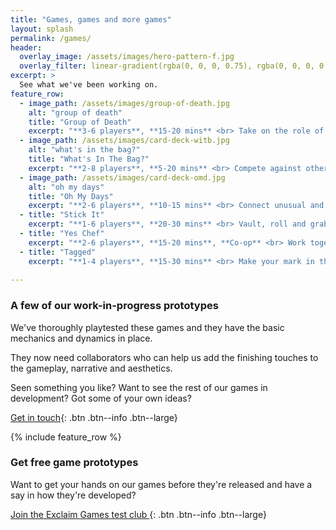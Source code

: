 ```yaml
---
title: "Games, games and more games"
layout: splash
permalink: /games/
header:
  overlay_image: /assets/images/hero-pattern-f.jpg
  overlay_filter: linear-gradient(rgba(0, 0, 0, 0.75), rgba(0, 0, 0, 0.5))
excerpt: >
  See what we've been working on.
feature_row:
  - image_path: /assets/images/group-of-death.jpg
    alt: "group of death"
    title: "Group of Death"
    excerpt: "**3-6 players**, **15-20 mins** <br> Take on the role of a greedy TV exec, fighting to fix a football tournament draw so you get to show the biggest games."
  - image_path: /assets/images/card-deck-witb.jpg
    alt: "what's in the bag?"
    title: "What's In The Bag?"
    excerpt: "**2-8 players**, **5-20 mins** <br> Compete against other caddies trying to put together the best set of golf clubs for the highest paying punters."
  - image_path: /assets/images/card-deck-omd.jpg
    alt: "oh my days"
    title: "Oh My Days"
    excerpt: "**2-6 players**, **10-15 mins** <br> Connect unusual and iconic moments from history in a strategic trick-taking game with a blackjack-style twist."
  - title: "Stick It"
    excerpt: "**1-6 players**, **20-30 mins** <br> Vault, roll and grab your way around a city, taking on gravity-defying parkour challenges to become the ultimate street athlete."
  - title: "Yes Chef"
    excerpt: "**2-6 players**, **15-20 mins**, **Co-op** <br> Work together to deliver meals through the cooking line and onto tables before the diners get restless."
  - title: "Tagged"
    excerpt: "**1-4 players**, **15-30 mins** <br> Make your mark in the graffiti world, developing your style and technique while avoiding the authorities."
    
---
```


### A few of our work-in-progress prototypes

We've thoroughly playtested these games and they have the basic mechanics and dynamics in place.

They now need collaborators who can help us add the finishing touches to the gameplay, narrative and aesthetics. 

Seen something you like? Want to see the rest of our games in development? Got some of your own ideas?

[<i class="fa fa-comment-dots"></i> Get in touch](mailto:hello@exclaimgames.com){: .btn .btn--info .btn--large}

{% include feature_row %}

### Get free game prototypes

Want to get your hands on our games before they're released and have a say in how they're developed?

[Join the Exclaim Games test club <i class="fa fa-angle-right"></i>](https://exclaimgames.beehiiv.com/subscribe){: .btn .btn--info .btn--large}
